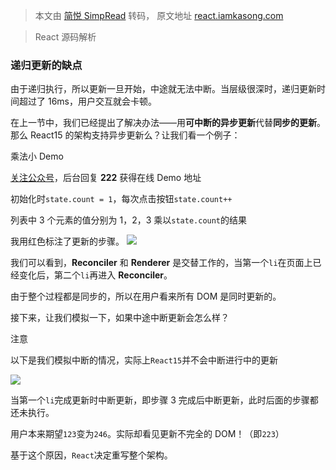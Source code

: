 > 本文由 [简悦 SimpRead](http://ksria.com/simpread/) 转码， 原文地址 [react.iamkasong.com](https://react.iamkasong.com/preparation/oldConstructure.html#react15%E6%9E%B6%E6%9E%84%E7%9A%84%E7%BC%BA%E7%82%B9)

> React 源码解析

### 递归更新的缺点

由于递归执行，所以更新一旦开始，中途就无法中断。当层级很深时，递归更新时间超过了 16ms，用户交互就会卡顿。

在上一节中，我们已经提出了解决办法——用**可中断的异步更新**代替**同步的更新**。那么 React15 的架构支持异步更新么？让我们看一个例子：

乘法小 Demo

[关注公众号](/me.html)，后台回复 **222** 获得在线 Demo 地址

初始化时`state.count = 1`，每次点击按钮`state.count++`

列表中 3 个元素的值分别为 1，2，3 乘以`state.count`的结果

我用红色标注了更新的步骤。 ![](https://react.iamkasong.com/img/v15.png)

我们可以看到，**Reconciler** 和 **Renderer** 是交替工作的，当第一个`li`在页面上已经变化后，第二个`li`再进入 **Reconciler**。

由于整个过程都是同步的，所以在用户看来所有 DOM 是同时更新的。

接下来，让我们模拟一下，如果中途中断更新会怎么样？

注意

以下是我们模拟中断的情况，实际上`React15`并不会中断进行中的更新

![](https://react.iamkasong.com/img/dist.png)

当第一个`li`完成更新时中断更新，即步骤 3 完成后中断更新，此时后面的步骤都还未执行。

用户本来期望`123`变为`246`。实际却看见更新不完全的 DOM！（即`223`）

基于这个原因，`React`决定重写整个架构。